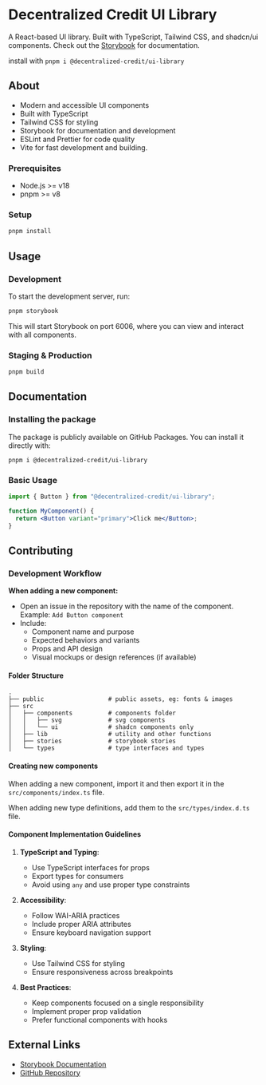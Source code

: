 # Decentralized Credit UI Library

A React-based UI library. Built with TypeScript, Tailwind CSS, and shadcn/ui components.
Check out the [Storybook](https://ui-library-41075982134.europe-west1.run.app/) for documentation.

install with `pnpm i @decentralized-credit/ui-library`

## About

- Modern and accessible UI components
- Built with TypeScript
- Tailwind CSS for styling
- Storybook for documentation and development
- ESLint and Prettier for code quality
- Vite for fast development and building.

### Prerequisites

- Node.js >= v18
- pnpm >= v8

### Setup

```bash
pnpm install
```

## Usage

### Development

To start the development server, run:

```bash
pnpm storybook
```

This will start Storybook on port 6006, where you can view and interact with all components.

### Staging & Production

```bash
pnpm build
```

## Documentation

### Installing the package

The package is publicly available on GitHub Packages. You can install it directly with:

```
pnpm i @decentralized-credit/ui-library
```

### Basic Usage

```jsx
import { Button } from "@decentralized-credit/ui-library";

function MyComponent() {
  return <Button variant="primary">Click me</Button>;
}
```

## Contributing

### Development Workflow

**When adding a new component:**

- Open an issue in the repository with the name of the component. Example: `Add Button component`
- Include:
  - Component name and purpose
  - Expected behaviors and variants
  - Props and API design
  - Visual mockups or design references (if available)

#### Folder Structure

```
.
├── public                  # public assets, eg: fonts & images
├── src
│   ├── components          # components folder
│   │   ├── svg             # svg components
│   │   └── ui              # shadcn components only
│   ├── lib                 # utility and other functions
│   ├── stories             # storybook stories
│   └── types               # type interfaces and types

```

#### Creating new components

When adding a new component, import it and then export it in the `src/components/index.ts` file.

When adding new type definitions, add them to the `src/types/index.d.ts` file.

#### Component Implementation Guidelines

1. **TypeScript and Typing**:

   - Use TypeScript interfaces for props
   - Export types for consumers
   - Avoid using `any` and use proper type constraints

2. **Accessibility**:

   - Follow WAI-ARIA practices
   - Include proper ARIA attributes
   - Ensure keyboard navigation support

3. **Styling**:

   - Use Tailwind CSS for styling
   - Ensure responsiveness across breakpoints

4. **Best Practices**:
   - Keep components focused on a single responsibility
   - Implement proper prop validation
   - Prefer functional components with hooks

## External Links

- [Storybook Documentation](https://ui-library-41075982134.europe-west1.run.app/)
- [GitHub Repository](https://github.com/decentralized-credit/ui-library)
